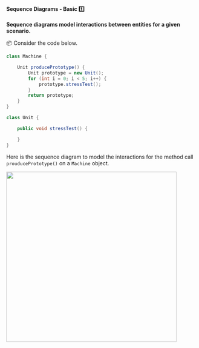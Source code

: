 <div id="title">

#### Sequence Diagrams - Basic :one:

</div>

<div id="body">

**Sequence diagrams model interactions between entities for a given scenario.**

<tip-box> 

:package: Consider the code below.

```java
class Machine {

    Unit producePrototype() {
        Unit prototype = new Unit();
        for (int i = 0; i < 5; i++) {
            prototype.stressTest();
        }
        return prototype;
    }
}

class Unit {

    public void stressTest() {

    }
}

```
Here is the sequence diagram to model the interactions for the method call `prouducePrototype()` on a `Machine` object.

<img src="{{baseUrl}}/modeling/modelingBehaviors/sequenceDiagramsBasic/images/Machine.png" width="450" />
<p/>

</tip-box>

</div>

<div id="extras">
  <include src="exercises.md" />
</div>